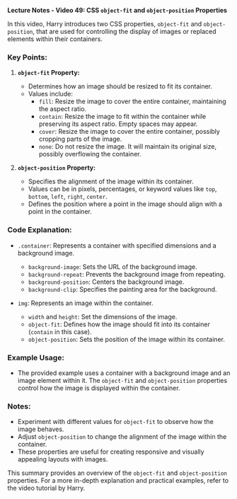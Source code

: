 **Lecture Notes - Video 49: CSS `object-fit` and `object-position` Properties**

In this video, Harry introduces two CSS properties, `object-fit` and `object-position`, that are used for controlling the display of images or replaced elements within their containers.

### Key Points:

1. **`object-fit` Property:**
   - Determines how an image should be resized to fit its container.
   - Values include:
     - `fill`: Resize the image to cover the entire container, maintaining the aspect ratio.
     - `contain`: Resize the image to fit within the container while preserving its aspect ratio. Empty spaces may appear.
     - `cover`: Resize the image to cover the entire container, possibly cropping parts of the image.
     - `none`: Do not resize the image. It will maintain its original size, possibly overflowing the container.

2. **`object-position` Property:**
   - Specifies the alignment of the image within its container.
   - Values can be in pixels, percentages, or keyword values like `top`, `bottom`, `left`, `right`, `center`.
   - Defines the position where a point in the image should align with a point in the container.

### Code Explanation:

- `.container`: Represents a container with specified dimensions and a background image.
  - `background-image`: Sets the URL of the background image.
  - `background-repeat`: Prevents the background image from repeating.
  - `background-position`: Centers the background image.
  - `background-clip`: Specifies the painting area for the background.

- `img`: Represents an image within the container.
  - `width` and `height`: Set the dimensions of the image.
  - `object-fit`: Defines how the image should fit into its container (`contain` in this case).
  - `object-position`: Sets the position of the image within its container.

### Example Usage:

- The provided example uses a container with a background image and an image element within it. The `object-fit` and `object-position` properties control how the image is displayed within the container.

### Notes:

- Experiment with different values for `object-fit` to observe how the image behaves.
- Adjust `object-position` to change the alignment of the image within the container.
- These properties are useful for creating responsive and visually appealing layouts with images.

This summary provides an overview of the `object-fit` and `object-position` properties. For a more in-depth explanation and practical examples, refer to the video tutorial by Harry.